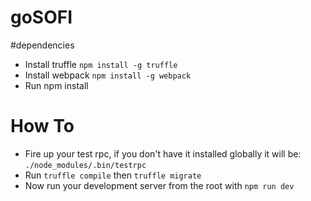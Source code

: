# goSOFI

#dependencies
- Install truffle `npm install -g truffle`
- Install webpack `npm install -g webpack`
- Run npm install


# How To
- Fire up your test rpc, if you don't have it installed globally it will be: `./node_modules/.bin/testrpc`
- Run `truffle compile` then `truffle migrate`
- Now run your development server from the root with `npm run dev`
